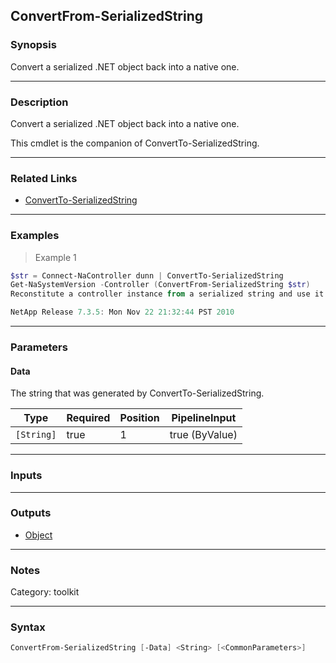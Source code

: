 ConvertFrom-SerializedString
----------------------------

### Synopsis
Convert a serialized .NET object back into a native one.

---

### Description

Convert a serialized .NET object back into a native one.

This cmdlet is the companion of ConvertTo-SerializedString.

---

### Related Links
* [ConvertTo-SerializedString](ConvertTo-SerializedString)

---

### Examples
> Example 1

```PowerShell
$str = Connect-NaController dunn | ConvertTo-SerializedString
Get-NaSystemVersion -Controller (ConvertFrom-SerializedString $str)
Reconstitute a controller instance from a serialized string and use it subsequent Toolkit cmdlet invocations.

NetApp Release 7.3.5: Mon Nov 22 21:32:44 PST 2010

```

---

### Parameters
#### **Data**
The string that was generated by ConvertTo-SerializedString.

|Type      |Required|Position|PipelineInput |
|----------|--------|--------|--------------|
|`[String]`|true    |1       |true (ByValue)|

---

### Inputs

---

### Outputs
* [Object](https://learn.microsoft.com/en-us/dotnet/api/System.Object)

---

### Notes
Category: toolkit

---

### Syntax
```PowerShell
ConvertFrom-SerializedString [-Data] <String> [<CommonParameters>]
```

